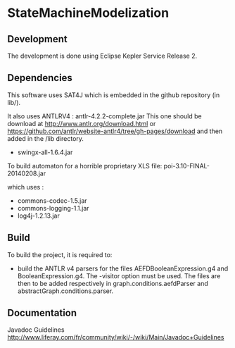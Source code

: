 StateMachineModelization
========================


Development
------------

The development is done using Eclipse Kepler Service Release 2.

Dependencies
------------

This software uses SAT4J which is embedded in the github repository (in lib/).

It also uses ANTLRV4 : antlr-4.2.2-complete.jar
This one should be download at <a>http://www.antlr.org/download.html</a>
or <a>https://github.com/antlr/website-antlr4/tree/gh-pages/download</a> and
then added in the /lib directory.

- swingx-all-1.6.4.jar

To build automaton for a horrible proprietary XLS file:
poi-3.10-FINAL-20140208.jar

which uses :
- commons-codec-1.5.jar
- commons-logging-1.1.jar
- log4j-1.2.13.jar

Build
-------------

To build the project, it is required to:
- build the ANTLR v4 parsers for the files AEFDBooleanExpression.g4 and 
BooleanExpression.g4. The -visitor option must be used. The files are then to be
added respectively in graph.conditions.aefdParser and 
abstractGraph.conditions.parser.

Documentation
-------------

Javadoc Guidelines
<a>http://www.liferay.com/fr/community/wiki/-/wiki/Main/Javadoc+Guidelines</a>